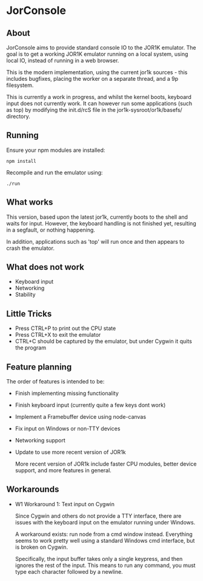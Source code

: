 JorConsole
==========

About
-----

JorConsole aims to provide standard console IO to the JOR1K emulator.
The goal is to get a working JOR1K emulator running on a local system,
using local IO, instead of running in a web browser.

This is the modern implementation, using the current jor1k sources -
this includes bugfixes, placing the worker on a separate thread, and
a 9p filesystem.

This is currently a work in progress, and whilst the kernel boots,
keyboard input does not currently work. It can however run some
applications (such as top) by modifying the init.d/rcS file in the
jor1k-sysroot/or1k/basefs/ directory.

Running
--------

Ensure your npm modules are installed:

	npm install

Recompile and run the emulator using:

	./run


What works
----------

This version, based upon the latest jor1k, currently boots to the shell and
waits for input. However, the keyboard handling is not finished yet,
resulting in a segfault, or nothing happening.

In addition, applications such as 'top' will run once and then appears to
crash the emulator.


What does not work
------------------

* Keyboard input
* Networking
* Stability


Little Tricks
-------------

* Press CTRL+P to print out the CPU state
* Press CTRL+X to exit the emulator
* CTRL+C should be captured by the emulator, but under Cygwin it quits the program

Feature planning
----------------

The order of features is intended to be:

* Finish implementing missing functionality
* Finish keyboard input (currently quite a few keys dont work)
* Implement a Framebuffer device using node-canvas
* Fix input on Windows or non-TTY devices
* Networking support
* Update to use more recent version of JOR1k


	More recent version of JOR1k include faster CPU modules, better device
	support, and more features in general.


Workarounds
-----------

* W1 Workaround 1: Text input on Cygwin

	Since Cygwin and others do not provide a TTY interface, there are issues
	with the keyboard input on the emulator running under Windows.

	A workaround exists: run node from a cmd window instead. Everything seems
	to work pretty well using a standard Windows cmd interface, but is broken
	on Cygwin.

	Specifically, the input buffer takes only a single keypress, and then
	ignores the rest of the input. This means to run any command, you must
	type each character followed by a newline.

